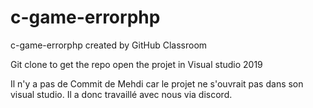 # c-game-errorphp
c-game-errorphp created by GitHub Classroom

Git clone to get the repo
open the projet in Visual studio 2019


Il n'y a pas de Commit de Mehdi car le projet ne s'ouvrait pas dans son visual studio. Il a donc travaillé avec nous via discord.
